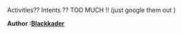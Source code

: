 Activities?? Intents ?? 
TOO MUCH !!
(just google them out )

**Author :[Blackkader](https://github.com/Blackkader)**
